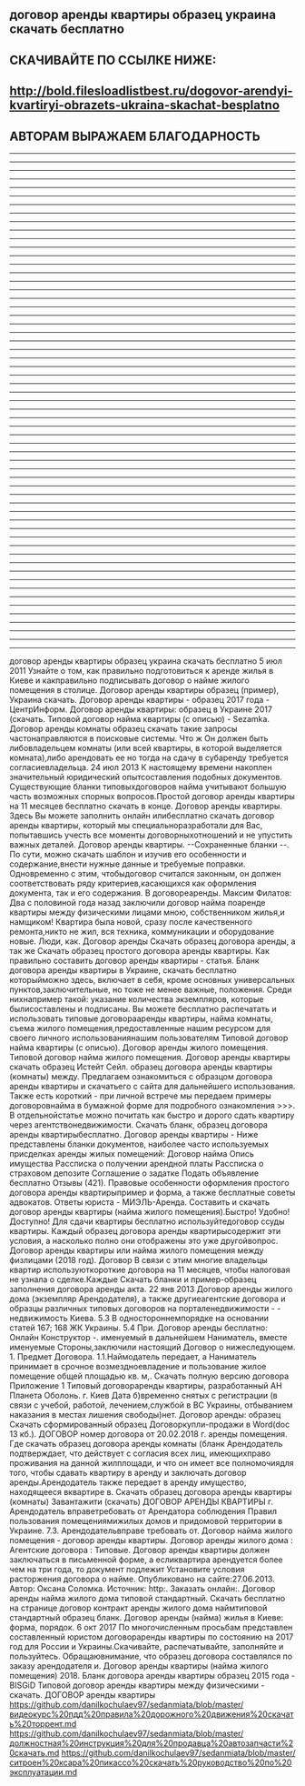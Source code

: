 договор аренды квартиры образец украина скачать бесплатно
--------------------------------------------------
СКАЧИВАЙТЕ ПО ССЫЛКЕ НИЖЕ:
--------------------------------------------------
http://bold.filesloadlistbest.ru/dogovor-arendyi-kvartiryi-obrazets-ukraina-skachat-besplatno
--------------------------------------------------
АВТОРАМ ВЫРАЖАЕМ БЛАГОДАРНОСТЬ
--------------------------------------------------
--------------------------------------------------
--------------------------------------------------
--------------------------------------------------
--------------------------------------------------
--------------------------------------------------
--------------------------------------------------
--------------------------------------------------
--------------------------------------------------
--------------------------------------------------
--------------------------------------------------
--------------------------------------------------
--------------------------------------------------
--------------------------------------------------
--------------------------------------------------
--------------------------------------------------
--------------------------------------------------
--------------------------------------------------
--------------------------------------------------
--------------------------------------------------
--------------------------------------------------
--------------------------------------------------
--------------------------------------------------
--------------------------------------------------
--------------------------------------------------
--------------------------------------------------
--------------------------------------------------
--------------------------------------------------
--------------------------------------------------
--------------------------------------------------
--------------------------------------------------
--------------------------------------------------
--------------------------------------------------
--------------------------------------------------
--------------------------------------------------
--------------------------------------------------
--------------------------------------------------
--------------------------------------------------
--------------------------------------------------
--------------------------------------------------
--------------------------------------------------
--------------------------------------------------
--------------------------------------------------
--------------------------------------------------
--------------------------------------------------
--------------------------------------------------
--------------------------------------------------
--------------------------------------------------
--------------------------------------------------
--------------------------------------------------
--------------------------------------------------
--------------------------------------------------
--------------------------------------------------
--------------------------------------------------
--------------------------------------------------
--------------------------------------------------
--------------------------------------------------
--------------------------------------------------
--------------------------------------------------
--------------------------------------------------
договор аренды квартиры образец украина скачать бесплатно 5 июл 2011  Узнайте о том, как правильно подготовиться к аренде жилья в Киеве и какправильно подписывать договор о найме жилого помещения в столице. Договор аренды квартиры образец (пример), Украина  скачать. Договор аренды квартиры - образец 2017 года - ЦентрИнформ. Договор аренды квартиры: образец в Украине 2017 (скачать. Типовой договор найма квартиры (с описью) - Sezamka. Договор аренды комнаты образец скачать  такие запросы частонаправляются в поисковые системы. Что ж  Он должен быть либовладельцем комнаты (или всей квартиры, в которой выделяется комната),либо арендовать ее  но тогда на сдачу в субаренду требуется согласиевладельца. 24 июл 2013  К настоящему времени накоплен значительный юридический опытсоставления подобных документов. Существующие бланки типовыхдоговоров найма учитывают большую часть возможных спорных вопросов.Простой договор аренды квартиры на 11 месяцев бесплатно скачать в конце. Договор аренды квартиры. Здесь Вы можете заполнить онлайн илибесплатно скачать договор аренды квартиры, который мы специальноразработали для Вас, попытавшись учесть все моменты договорныхотношений и не упустить важных деталей. Договор аренды квартиры. --Сохраненные бланки --. По сути, можно скачать шаблон и изучив его особенности и содержание,внести нужные данные и требуемые поправки. Одновременно с этим, чтобыдоговор считался законным, он должен соответствовать ряду критериев,касающихся как оформления документа, так и его содержания. В договореаренды. Максим Филатов: Два с половиной года назад заключили договор найма поаренде квартиры между физическими лицами  мною, собственником жилья,и намщиком! Квартира была новой, сразу после качественного ремонта,никто не жил, вся техника, коммуникации и оборудование новые. Люди, как. Договор аренды  Скачать образец договора аренды, а так же
Скачать образец простого договора аренды квартиры. Как правильно составить договор аренды квартиры - статья. Бланк договора аренды квартиры в Украине, скачать бесплатно которыйможно здесь, включает в себя, кроме основных универсальных пунктов,заключительные, но тоже не менее важные, положения. Среди нихнапример такой: указание количества экземпляров, которые былисоставлены и подписаны. Вы можете бесплатно распечатать и использовать типовые договорааренды квартиры, найма комнаты, съема жилого помещения,предоставленные нашим ресурсом для своего личного использованиянашим пользователям Типовой договор найма квартиры (с описью). Договор аренды жилого помещения. Типовой договор найма жилого помещения. Договор аренды квартиры скачать образец  Истейт Сeйл. образец договора аренды квартиры (комнаты) между. Предлагаем ознакомиться с образцом договора аренды квартиры и скачатьего с сайта для дальнейшего использования. Также есть короткий - при личной встрече мы передаем примеры договоровнайма в бумажной форме для подробного ознакомления >>>. В отдельнойстатье можно почитать как быстро и дорого сдать квартиру через агентствонедвижимости. Скачать бланк, образец договора аренды квартирыбесплатно. Договор аренды квартиры -
Ниже представлены бланки документов, наиболее часто используемых присделках аренды жилых помещений: Договор найма  Опись имущества Рассписка о получении арендной платы  Рассписка о страховом депозите Соглашение о задатке  Подать объявление бесплатно  Отзывы (421). Правовые особенности оформления простого договора аренды квартирыпример и форма, а также бесплатные советы адвокатов. Ответы юриста - МИЭЛЬ-Аренда. Составить и скачать договор аренды квартиры (найма жилого помещения).Быстро! Удобно! Доступно!  Для сдачи квартиры бесплатно используйтедоговор ссуды квартиры.  Каждый образец договора аренды квартирысодержит эти условия, а насколько полно они отображены  это уже другойвопрос. Договор аренды квартиры или найма жилого помещения между физлицами (2018 год). Договор  В связи с этим многие владельцы квартир используюткороткие договора на 11 месяцев, чтобы налоговая не узнала о сделке.Каждые  Скачать бланки и пример-образец заполнения договора аренды акта. 22 янв 2013  Договор аренды жилого дома (экземпляр Арендодателя), а также другиеагентские договора и образцы различных типовых договоров на порталенедвижимости -  - недвижимость Киева.  5.3 В одностороннемпорядке на основании статей 167; 168 ЖК Украины. 5.4 При. Договор аренды бесплатно: Онлайн Конструктор -. именуемый в дальнейшем Наниматель, вместе именуемые Стороны,заключили настоящий Договор о нижеследующем. 1. Предмет Договора. 1.1.Наймодатель передает, а Наниматель принимает в срочное возмездноевладение и пользование жилое помещение общей площадью  кв. м,. Скачать полную версию договора  Приложение 1  Типовый договораренды квартиры, разработанный АН Планета Оболонь. г. Киев Дата  б)временно снятых с регистрации (в связи с учебой, работой, лечением,службой в ВС Украины, отбыванием наказания в местах лишения свободы)нет. Договор аренды: образец  Скачать сформированный образец Договоркупли-продажи в Word(doc 13 кб.). ДОГОВОР номер договора от 20.02.2018 г. аренды помещения. Где скачать образец договора аренды комнаты (бланк
Арендодатель подтверждает, что действует с согласия всех лиц, имеющихправо проживания на данной жилплощади, и что он имеет все полномочиядля того, чтобы сдавать квартиру в аренду и заключать договор аренды.Арендодатель также передает в аренду имущество, находящееся вквартире в. Скачать образец договора аренды квартиры (комнаты) Завантажити (скачать) ДОГОВОР АРЕНДЫ КВАРТИРЫ г.  Арендодатель вправетребовать от Арендатора соблюдения Правил пользования помещениямижилых домов и придомовой территории в Украине. 7.3. Арендодательвправе требовать от. Договор найма жилого помещения - договор аренды квартиры. Договор аренды жилого дома : Агентские договора : Типовые. Договор аренды квартиры должен заключаться в письменной форме, а есликвартира арендуется более чем на три года, то документ подлежит Установите условия расторжения договора о найме. Опубликовано на сайте:27.06.2013. Автор: Оксана Соломка. Источник: http:. Заказать онлайн:. Договор аренды найма жилого дома типовой стандартный. Скачать бесплатно на странице договор контракт аренды жилого дома наймтиповой стандартный образец бланк. Договор аренды (найма) жилья в Киеве: форма, порядок. 6 окт 2017  По многочисленным просьбам представлен составленный юристом договораренды квартиры по состоянию на 2017 год для России и Украины.Скачивайте, распечатывайте, заполняйте и пользуйтесь. Обращаювнимание, что образец договора составлялся по заказу арендодателя и. Договор аренды квартиры (найма жилого помещения)  2018. Бланк договора аренды квартиры образец 2015 года - BISGiD
Типовой договор аренды квартиры между физическими - скачать. ДОГОВОР аренды квартиры
https://github.com/danilkochulaev97/sedanmiata/blob/master/видеокурс%20пдд%20правила%20дорожного%20движения%20скачать%20торрент.md
https://github.com/danilkochulaev97/sedanmiata/blob/master/должностная%20инструкция%20для%20продавца%20автозапчасти%20скачать.md
https://github.com/danilkochulaev97/sedanmiata/blob/master/ситроен%20ксара%20пикассо%20скачать%20руководство%20по%20эксплуатации.md